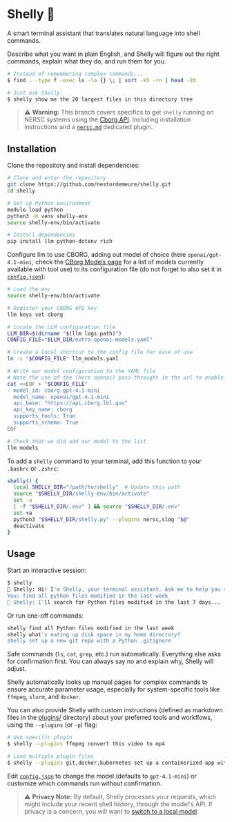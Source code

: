 # Shelly 🐚

A smart terminal assistant that translates natural language into shell commands.

Describe what you want in plain English, and Shelly will figure out the right commands, explain what they do, and run them for you.

```sh
# Instead of remembering complex commands...
$ find . -type f -exec ls -la {} \; | sort -k5 -rn | head -20

# Just ask Shelly:
$ shelly show me the 20 largest files in this directory tree
```

> ⚠️ **Warning:** This branch covers specifics to get `shelly` running on NERSC systems using the [Cborg API](https://cborg.lbl.gov/api_examples/). Including installation instructions and a [`nersc.md`](./plugins/nersc.md) dedicated plugin.

## Installation

Clone the repository and install dependencies:

```sh
# Clone and enter the repository
git clone https://github.com/nestordemeure/shelly.git
cd shelly

# Set up Python environment
module load python
python3 -m venv shelly-env
source shelly-env/bin/activate

# Install dependencies
pip install llm python-dotenv rich
```

Configure llm to use CBORG, adding out model of choice (here `openai/gpt-4.1-mini`, check the [CBorg Models page](https://cborg.lbl.gov/models/) for a list of models currently available with tool use) to its configuration file (do not forget to also set it in [`config.json`](./config.json)):

```sh
# Load the env
source shelly-env/bin/activate

# Register your CBORG API key
llm keys set cborg

# Locate the LLM configuration file
LLM_DIR=$(dirname "$(llm logs path)")
CONFIG_FILE="$LLM_DIR/extra-openai-models.yaml"

# Create a local shortcut to the config file for ease of use
ln -s "$CONFIG_FILE" llm_models.yaml

# Write our model configuration to the YAML file
# Note the use of the (here openai) pass-throught in the url to enable tool use
cat <<EOF > "$CONFIG_FILE"
- model_id: cborg-gpt-4.1-mini
  model_name: openai/gpt-4.1-mini
  api_base: "https://api.cborg.lbl.gov"
  api_key_name: cborg
  supports_tools: True
  supports_schema: True
EOF

# Check that we did add our model to the list
llm models
```

To add a `shelly` command to your terminal, add this function to your `.bashrc` or `.zshrc`:

```sh
shelly() {
  local SHELLY_DIR="/path/to/shelly"  # Update this path
  source "$SHELLY_DIR/shelly-env/bin/activate"
  set -a
  [ -f "$SHELLY_DIR/.env" ] && source "$SHELLY_DIR/.env"
  set +a
  python3 "$SHELLY_DIR/shelly.py" --plugins nersc,slog "$@"
  deactivate
}
```

## Usage

Start an interactive session:

```sh
$ shelly
🐚 Shelly: Hi! I'm Shelly, your terminal assistant. Ask me to help you run any shell commands!
You: find all python files modified in the last week
🐚 Shelly: I'll search for Python files modified in the last 7 days...
```

Or run one-off commands:

```sh
shelly find all Python files modified in the last week
shelly what's eating up disk space in my home directory?
shelly set up a new git repo with a Python .gitignore
```

Safe commands (`ls`, `cat`, `grep`, etc.) run automatically. Everything else asks for confirmation first. You can always say no and explain why, Shelly will adjust.

Shelly automatically looks up manual pages for complex commands to ensure accurate parameter usage, especially for system-specific tools like `ffmpeg`, `slurm`, and `docker`.

You can also provide Shelly with custom instructions (defined as markdown files in the [plugins/](./plugins/) directory) about your preferred tools and workflows, using the `--plugins` (or `-p`) flag:

```sh
# Use specific plugin
$ shelly --plugins ffmpeg convert this video to mp4

# Load multiple plugin files
$ shelly --plugins git,docker,kubernetes set up a containerized app with CI/CD
```

Edit [`config.json`](./config.json) to change the model (defaults to `gpt-4.1-mini`) or customize which commands run without confirmation.

> ⚠️ **Privacy Note:** By default, Shelly processes your requests, which might include your recent shell history, through the model's API. If privacy is a concern, you will want to [switch to a local model](https://llm.datasette.io/en/latest/plugins/directory.html#local-models).
